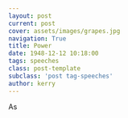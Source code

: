 ```yaml
---
layout: post
current: post
cover: assets/images/grapes.jpg
navigation: True
title: Power 
date: 1948-12-12 10:18:00
tags: speeches
class: post-template
subclass: 'post tag-speeches'
author: kerry
---
```


As 